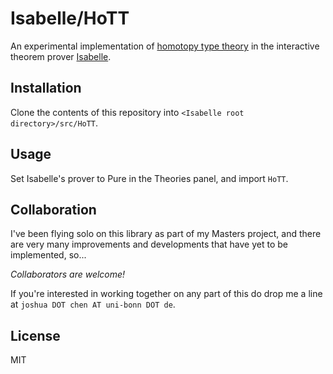 # Isabelle/HoTT

An experimental implementation of [homotopy type theory](https://en.wikipedia.org/wiki/Homotopy_type_theory) in the interactive theorem prover [Isabelle](https://isabelle.in.tum.de/).

## Installation

Clone the contents of this repository into `<Isabelle root directory>/src/HoTT`.

## Usage

Set Isabelle's prover to Pure in the Theories panel, and import `HoTT`.

## Collaboration

I've been flying solo on this library as part of my Masters project, and there are very many improvements and developments that have yet to be implemented, so...

*Collaborators are welcome!*

If you're interested in working together on any part of this do drop me a line at `joshua DOT chen AT uni-bonn DOT de`.

## License

MIT
